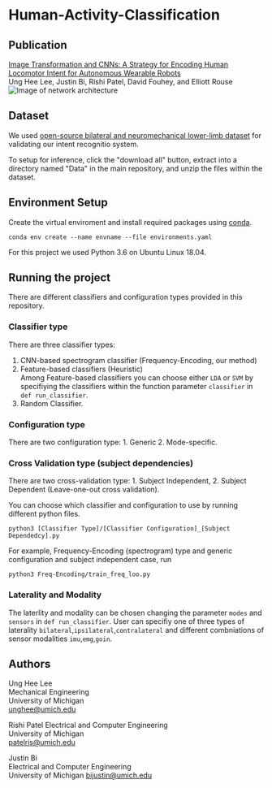 # Human-Activity-Classification

## Publication
[Image Transformation and CNNs: A Strategy for Encoding Human Locomotor Intent for Autonomous Wearable Robots](https://ieeexplore.ieee.org/abstract/document/9134897)\
Ung Hee Lee, Justin Bi, Rishi Patel, David Fouhey, and Elliott Rouse
![Image of network architecture](https://ieeexplore.ieee.org/mediastore_new/IEEE/content/media/7083369/9133350/9134897/rouse2-3007455-large.gif)


## Dataset
We used [open-source bilateral and neuromechanical lower-limb dataset](https://figshare.com/articles/Benchmark_datasets_for_bilateral_lower_limb_neuromechanical_signals_from_wearable_sensors_during_unassisted_locomotion_in_able-bodied_individuals/5362627) for validating our intent recognitio system.

To setup for inference, click the "download all" button, extract into a directory named "Data" in the main repository, and unzip the files within the dataset.

## Environment Setup

Create the virtual enviroment and install required packages using [conda](https://www.anaconda.com/).

```
conda env create --name envname --file environments.yaml
```

For this project we used Python 3.6 on Ubuntu Linux 18.04.

## Running the project

There are different classifiers and configuration types provided in this repository. 

### Classifier type
There are three classifier types:
1. CNN-based spectrogram classifier (Frequency-Encoding, our method)
2. Feature-based classifiers (Heuristic)  
Among Feature-based classifiers you can choose either `LDA` or `SVM` by specifiying the classifiers within the function parameter `classifier` in `def run_classifier`.
3. Random Classifier.


### Configuration type
There are two configuration type: 1. Generic 2. Mode-specific. 

### Cross Validation type (subject dependencies)
There are two cross-validation type: 1. Subject Independent, 2. Subject Dependent (Leave-one-out cross validation). 

You can choose which classifier and configuration to use by running different python files. 
```
python3 [Classifier Type]/[Classifier Configuration]_[Subject Dependedcy].py
```

For example, Frequency-Encoding (spectrogram) type and generic configuration and subject independent case, run 

```
python3 Freq-Encoding/train_freq_loo.py
```
### Laterality and Modality
The laterlity and modality can be chosen changing the parameter `modes` and `sensors` in `def run_classifier`. User can specifiy one of three types of laterality `bilateral`,`ipsilateral`,`contralateral` and different combniations of sensor modalities `imu`,`emg`,`goin`. 


## Authors
Ung Hee Lee  
Mechanical Engineering  
University of Michigan  
unghee@umich.edu

Rishi Patel
Electrical and Computer Engineering  
University of Michigan  
patelris@umich.edu  

Justin Bi  
Electrical and Computer Engineering  
University of Michigan 
bijustin@umich.edu


